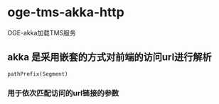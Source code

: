 # oge-tms-akka-http
OGE-akka加载TMS服务

## akka 是采用嵌套的方式对前端的访问url进行解析

```
pathPrefix(Segment)
``` 
### 用于依次匹配访问的url链接的参数


